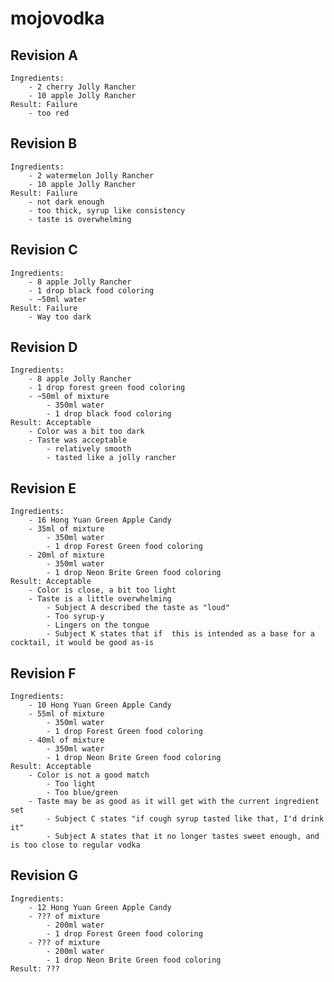 # mojovodka

## Revision A
    Ingredients:
        - 2 cherry Jolly Rancher
        - 10 apple Jolly Rancher
    Result: Failure
        - too red
## Revision B
    Ingredients: 
        - 2 watermelon Jolly Rancher
        - 10 apple Jolly Rancher
    Result: Failure
        - not dark enough
        - too thick, syrup like consistency
        - taste is overwhelming
## Revision C
    Ingredients: 
        - 8 apple Jolly Rancher
        - 1 drop black food coloring
        - ~50ml water
    Result: Failure
        - Way too dark
## Revision D
    Ingredients:
        - 8 apple Jolly Rancher
        - 1 drop forest green food coloring
        - ~50ml of mixture
            - 350ml water
            - 1 drop black food coloring
    Result: Acceptable
        - Color was a bit too dark
        - Taste was acceptable
            - relatively smooth
            - tasted like a jolly rancher
## Revision E
    Ingredients:
        - 16 Hong Yuan Green Apple Candy
        - 35ml of mixture
            - 350ml water
            - 1 drop Forest Green food coloring
        - 20ml of mixture
            - 350ml water
            - 1 drop Neon Brite Green food coloring
    Result: Acceptable
        - Color is close, a bit too light
        - Taste is a little overwhelming
            - Subject A described the taste as "loud"
            - Too syrup-y
            - Lingers on the tongue
            - Subject K states that if  this is intended as a base for a cocktail, it would be good as-is
## Revision F
    Ingredients:
        - 10 Hong Yuan Green Apple Candy
        - 55ml of mixture
            - 350ml water
            - 1 drop Forest Green food coloring
        - 40ml of mixture
            - 350ml water
            - 1 drop Neon Brite Green food coloring
    Result: Acceptable
        - Color is not a good match
            - Too light
            - Too blue/green
        - Taste may be as good as it will get with the current ingredient set
            - Subject C states "if cough syrup tasted like that, I'd drink it"
            - Subject A states that it no longer tastes sweet enough, and is too close to regular vodka
## Revision G
    Ingredients:
        - 12 Hong Yuan Green Apple Candy
        - ??? of mixture
            - 200ml water
            - 1 drop Forest Green food coloring
        - ??? of mixture
            - 200ml water
            - 1 drop Neon Brite Green food coloring
    Result: ???
